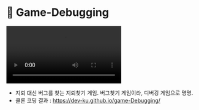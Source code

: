 # 📌 Game-Debugging

![result](img/result.mov)

- 지뢰 대신 버그를 찾는 지뢰찾기 게임. 버그찾기 게임이라, 디버깅 게임으로 명명.
- 클론 코딩 결과 : https://dev-ku.github.io/game-Debugging/